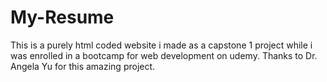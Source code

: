 # My-Resume
This is a purely html coded website i made as a capstone 1 project while i was enrolled in a bootcamp for web development on udemy. Thanks to Dr. Angela Yu for this amazing project.
